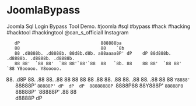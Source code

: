 # JoomlaBypass
Joomla Sql Login Bypass Tool Demo.  #joomla #sql #bypass #hack #hacking #hacktool #hackingtool
@can_s_officiall Instagram 

       dP                               888888ba                                               
       88                               88    `8b                                              
       88 .d8888b. .d8888b. 88d8b.d8b. a88aaaa8P' dP    dP 88d888b. .d8888b. .d8888b. .d8888b. 
       88 88'  `88 88'  `88 88'`88'`88  88   `8b. 88    88 88'  `88 88'  `88 Y8ooooo. Y8ooooo. 
88.  .d8P 88.  .88 88.  .88 88  88  88  88    .88 88.  .88 88.  .88 88.  .88       88       88 
 `Y8888'  `88888P' `88888P' dP  dP  dP  88888888P `8888P88 88Y888P' `88888P8 `88888P' `88888P' 
                                                       .88 88                                  
                                                   d8888P  dP                                  
